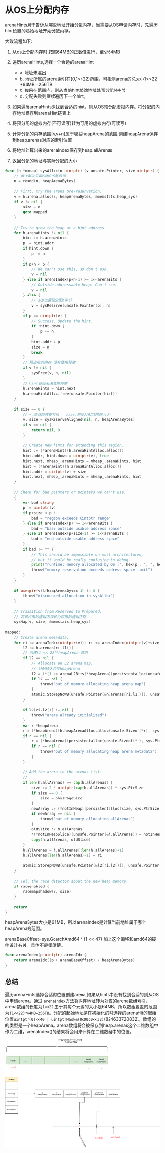 # 从OS上分配内存

arenaHints用于告诉从哪些地址开始分配内存，当需要从OS申请内存时，先遍历hint设置的起始地址开始分配内存。

大致流程如下:

1. 从os上分配内存时,按照64MB的正数倍进行，至少64MB

2. 遍历arenaHints,选择一个合适的arenaHint
    - a. 地址未溢出
    - b. 地址所属的arena索引在[0,1<<22)范围，可推测arena的总大小1<<22 *64MB =256TB
    - c. 如果在范围内，则从当前hint起始地址处预分配N字节
    - d. 分配失败则继续遍历下一个hint，
    
3. 如果遍历arenaHints未找到合适的hint，则从OS预分配虚拟内存。将分配的内存地址保存到arenaHint链表上

4. 将预分配的虚拟内存(不可读写)转为可用的虚拟内存(可读写)

5. 计算分配的内存范围[v,v+n]属于哪些heapArena的范围,创建heapArena保存到heap.arenas对应的索引位置

6. 将地址计算出来的arenaIndex保存到heap.allArenas

7. 返回分配的地址与实际分配的大小

```go
func (h *mheap) sysAlloc(n uintptr) (v unsafe.Pointer, size uintptr) {
	// 堆上每次开辟64MB的整数倍
	n = round(n, heapArenaBytes)

	// First, try the arena pre-reservation.
	v = h.arena.alloc(n, heapArenaBytes, &memstats.heap_sys)
	if v != nil {
		size = n
		goto mapped
	}

	// Try to grow the heap at a hint address.
	for h.arenaHints != nil {
		hint := h.arenaHints
		p := hint.addr
		if hint.down {
			p -= n
		}
		if p+n < p {
			// We can't use this, so don't ask.
			v = nil
		} else if arenaIndex(p+n-1) >= 1<<arenaBits {
			// Outside addressable heap. Can't use.
			v = nil
		} else {
			// 从p位置预分配n字节
			v = sysReserve(unsafe.Pointer(p), n)
		}
		if p == uintptr(v) {
			// Success. Update the hint.
			if !hint.down {
				p += n
			}
			hint.addr = p
			size = n
			break
		}		 
		// 预占用的内存 没有使用释放
		if v != nil {
			sysFree(v, n, nil)
		}
		// hint已经无法使用释放
		h.arenaHints = hint.next
		h.arenaHintAlloc.free(unsafe.Pointer(hint))
	}

	if size == 0 {
		// v:预占的内存地址   size:实际分配的内存大小
		v, size = sysReserveAligned(nil, n, heapArenaBytes)
		if v == nil {
			return nil, 0
		}

		// Create new hints for extending this region.
		hint := (*arenaHint)(h.arenaHintAlloc.alloc())
		hint.addr, hint.down = uintptr(v), true
		hint.next, mheap_.arenaHints = mheap_.arenaHints, hint
		hint = (*arenaHint)(h.arenaHintAlloc.alloc())
		hint.addr = uintptr(v) + size
		hint.next, mheap_.arenaHints = mheap_.arenaHints, hint
	}

	// Check for bad pointers or pointers we can't use.
	{
		var bad string
		p := uintptr(v)
		if p+size < p {
			bad = "region exceeds uintptr range"
		} else if arenaIndex(p) >= 1<<arenaBits {
			bad = "base outside usable address space"
		} else if arenaIndex(p+size-1) >= 1<<arenaBits {
			bad = "end outside usable address space"
		}
		if bad != "" {
			// This should be impossible on most architectures,
			// but it would be really confusing to debug.
			print("runtime: memory allocated by OS [", hex(p), ", ", hex(p+size), ") not in usable address space: ", bad, "\n")
			throw("memory reservation exceeds address space limit")
		}
	}

	if uintptr(v)&(heapArenaBytes-1) != 0 {
		throw("misrounded allocation in sysAlloc")
	}

	// Transition from Reserved to Prepared.
	// 将预占用的虚拟内存转为可用的虚拟内存
	sysMap(v, size, &memstats.heap_sys)

mapped:
	// Create arena metadata.
	for ri := arenaIndex(uintptr(v)); ri <= arenaIndex(uintptr(v)+size-1); ri++ {
		l2 := h.arenas[ri.l1()]
		// 创建[1 << 22]*heapArena 数组
		if l2 == nil {
			// Allocate an L2 arena map.
			// 分配持久内存heapArena
			l2 = (*[1 << arenaL2Bits]*heapArena)(persistentalloc(unsafe.Sizeof(*l2), sys.PtrSize, nil))
			if l2 == nil {
				throw("out of memory allocating heap arena map")
			}
			atomic.StorepNoWB(unsafe.Pointer(&h.arenas[ri.l1()]), unsafe.Pointer(l2))
		}

		if l2[ri.l2()] != nil {
			throw("arena already initialized")
		}
		var r *heapArena
		r = (*heapArena)(h.heapArenaAlloc.alloc(unsafe.Sizeof(*r), sys.PtrSize, &memstats.gc_sys))
		if r == nil {
			r = (*heapArena)(persistentalloc(unsafe.Sizeof(*r), sys.PtrSize, &memstats.gc_sys))
			if r == nil {
				throw("out of memory allocating heap arena metadata")
			}
		}

		// Add the arena to the arenas list.
		//
		if len(h.allArenas) == cap(h.allArenas) {
			size := 2 * uintptr(cap(h.allArenas)) * sys.PtrSize
			if size == 0 {
				size = physPageSize
			}
			newArray := (*notInHeap)(persistentalloc(size, sys.PtrSize, &memstats.gc_sys))
			if newArray == nil {
				throw("out of memory allocating allArenas")
			}
			oldSlice := h.allArenas
			*(*notInHeapSlice)(unsafe.Pointer(&h.allArenas)) = notInHeapSlice{newArray, len(h.allArenas), int(size / sys.PtrSize)}
			copy(h.allArenas, oldSlice)		 
		}
		h.allArenas = h.allArenas[:len(h.allArenas)+1]
		h.allArenas[len(h.allArenas)-1] = ri
 
		atomic.StorepNoWB(unsafe.Pointer(&l2[ri.l2()]), unsafe.Pointer(r))
	}

	// Tell the race detector about the new heap memory.
	if raceenabled {
		racemapshadow(v, size)
	}

	return
}
```


heapArenaBytes大小是64MB，所以arenaIndex是计算当前地址属于哪个heapArena的范围。

arenaBaseOffset=sys.GoarchAmd64 * (1 << 47) 加上这个偏移和amd64的硬件设计有关，具体不是很清楚。

```go
func arenaIndex(p uintptr) arenaIdx {
	return arenaIdx((p + arenaBaseOffset) / heapArenaBytes)
}
```

## 总结

遍历arenaHints选择合适的位置创建arena,如果从hints中没有找到合适的则从OS中申请arena。通过	`arenaIndex`方法将内存地址转为对应的arena数组索引，arena数组的长度为`1<<22`,由于其每个元素的大小是64MB，所以数组覆盖的范围为`(1<<22)*64MB=256TB`。分配的起始地址是在初始化的时选择的arenaHit的起始位置`uintptr(0)<<40 | uintptrMask&(0x00c0<<32)`(824633720832)。数组的的类型是一个heapArena。arena数组将会被保存到heap.arenas这个二维数组中作为二维，arenaIndex()的结果将会用来计算在二维数组中的位置。
 

![](./asset/create_arena.png)

